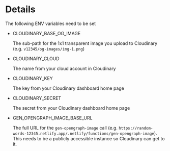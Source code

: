 # Details

The following ENV variables need to be set

- CLOUDINARY_BASE_OG_IMAGE

  The sub-path for the 1x1 transparent image you upload to Cloudinary (e.g. `v12345/og-images/img-1.png`)

- CLOUDINARY_CLOUD

  The name from your cloud account in Cloudinary

- CLOUDINARY_KEY

  The key from your Cloudinary dashboard home page

- CLOUDINARY_SECRET

  The secret from your Cloudinary dashboard home page

- GEN_OPENGRAPH_IMAGE_BASE_URL

  The full URL for the `gen-opengraph-image` call (e.g. `https://random-words-12345.netlify.app/.netlify/functions/gen-opengraph-image`). This needs to be a publicly accessible instance so Cloudinary can get to it.
